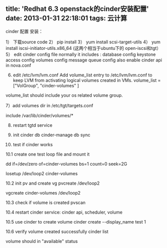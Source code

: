title: 'Redhat 6.3 openstack的cinder安装配置'
date: 2013-01-31 22:18:01
tags: 云计算
---

cinder 配置 安装：

1） 下载source code
2） pip install
3） yum install scsi-target-utils
4） yum install iscsi-initiator-utils.x86_64  (这两个相当于ubuntu下的 open-iscsi和tgt）
5） edit cinder config file
normally it includes :
     database config
     keystone access config
     volumes config
     message queue config
also enable cinder api in nova.conf

6) edit
/etc/lvm/lvm.conf
Add volume_list entry to /etc/lvm/lvm.conf to keep LVM from activating logical volumes created in VMs.
volume_list = ["VolGroup", "cinder-volumes" ]

volume_list should include your os related volume group.

7）add volumes dir in /etc/tgt/targets.conf


 include /var/lib/cinder/volumes/*

8) restart tgtd service

9) init cinder db
cinder-manage db sync

10) test if cinder works

10.1 create one test loop file and mount it

dd if=/dev/zero of=cinder-volumes bs=1 count=0 seek=2G

losetup /dev/loop2 cinder-volumes

10.2 init pv and create vg
pvcreate /dev/loop2

vgcreate cinder-volumes /dev/loop2


10.3 check if volume is created
pvscan

10.4 restart cinder service:
cinder api, scheduler, volume

10.5 use cinder to create volume 
cinder create --display_name test 1

10.6 verify volume created successfully 
cinder list

volume should in "available" status
